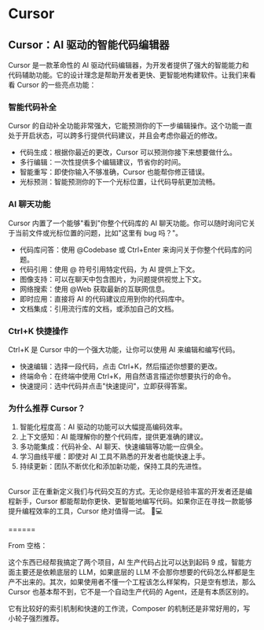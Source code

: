# Cursor

## Cursor：AI 驱动的智能代码编辑器

Cursor 是一款革命性的 AI 驱动代码编辑器，为开发者提供了强大的智能能力和代码辅助功能。它的设计理念是帮助开发者更快、更智能地构建软件。让我们来看看 Cursor 的一些亮点功能：

### 智能代码补全

Cursor 的自动补全功能非常强大，它能预测你的下一步编辑操作。这个功能一直处于开启状态，可以跨多行提供代码建议，并且会考虑你最近的修改。

* 代码生成：根据你最近的更改，Cursor 可以预测你接下来想要做什么。
* 多行编辑：一次性提供多个编辑建议，节省你的时间。
* 智能重写：即使你输入不够准确，Cursor 也能帮你修正错误。
* 光标预测：智能预测你的下一个光标位置，让代码导航更加流畅。

### AI 聊天功能

Cursor 内置了一个能够"看到"你整个代码库的 AI 聊天功能。你可以随时询问它关于当前文件或光标位置的问题，比如"这里有 bug 吗？"。

* 代码库问答：使用 @Codebase 或 Ctrl+Enter 来询问关于你整个代码库的问题。
* 代码引用：使用 @ 符号引用特定代码，为 AI 提供上下文。
* 图像支持：可以在聊天中包含图片，为问题提供视觉上下文。
* 网络搜索：使用 @Web 获取最新的互联网信息。
* 即时应用：直接将 AI 的代码建议应用到你的代码库中。
* 文档集成：引用流行库的文档，或添加自己的文档。

### Ctrl+K 快捷操作

Ctrl+K 是 Cursor 中的一个强大功能，让你可以使用 AI 来编辑和编写代码。

* 快速编辑：选择一段代码，点击 Ctrl+K，然后描述你想要的更改。
* 终端命令：在终端中使用 Ctrl+K，用自然语言描述你想要执行的命令。
* 快速提问：选中代码并点击"快速提问"，立即获得答案。

### 为什么推荐 Cursor？

1. 智能化程度高：AI 驱动的功能可以大幅提高编码效率。
2. 上下文感知：AI 能理解你的整个代码库，提供更准确的建议。
3. 多功能集成：代码补全、AI 聊天、快速编辑等功能一应俱全。
4. 学习曲线平缓：即使对 AI 工具不熟悉的开发者也能快速上手。
5. 持续更新：团队不断优化和添加新功能，保持工具的先进性。

\
Cursor 正在重新定义我们与代码交互的方式。无论你是经验丰富的开发者还是编程新手，Cursor 都能帮助你更快、更智能地编写代码。如果你正在寻找一款能够提升编程效率的工具，Cursor 绝对值得一试。 🚀💻

\======

From 空格：

这个东西已经帮我搞定了两个项目，AI 生产代码占比可以达到起码 9 成，智能方面主要还是依赖底层的 LLM，如果底层的 LLM 不会那你想要的代码怎么样都是生产不出来的。其次，如果使用者不懂一个工程该怎么样架构，只是空有想法，那么 Cursor 也基本帮不到，它不是一个自动生产代码的 Agent，还是有本质区别的。

它有比较好的索引机制和快速的工作流，Composer 的机制还是非常好用的，写小轮子强烈推荐。
